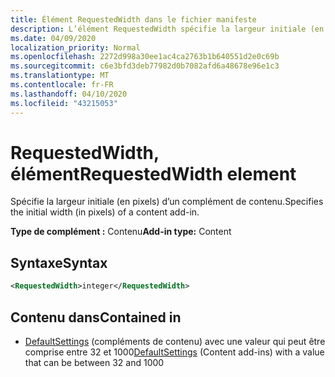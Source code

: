 ```yaml
---
title: Élément RequestedWidth dans le fichier manifeste
description: L’élément RequestedWidth spécifie la largeur initiale (en pixels) d’un complément de contenu.
ms.date: 04/09/2020
localization_priority: Normal
ms.openlocfilehash: 2272d998a30ee1ac4ca2763b1b640551d2e0c69b
ms.sourcegitcommit: c6e3bfd3deb77982d0b7082afd6a48678e96e1c3
ms.translationtype: MT
ms.contentlocale: fr-FR
ms.lasthandoff: 04/10/2020
ms.locfileid: "43215053"
---
```

# <a name="requestedwidth-element"></a><span data-ttu-id="dc992-103">RequestedWidth, élément</span><span class="sxs-lookup"><span data-stu-id="dc992-103">RequestedWidth element</span></span>

<span data-ttu-id="dc992-104">Spécifie la largeur initiale (en pixels) d’un complément de contenu.</span><span class="sxs-lookup"><span data-stu-id="dc992-104">Specifies the initial width (in pixels) of a content add-in.</span></span>

<span data-ttu-id="dc992-105">**Type de complément :** Contenu</span><span class="sxs-lookup"><span data-stu-id="dc992-105">**Add-in type:** Content</span></span>

## <a name="syntax"></a><span data-ttu-id="dc992-106">Syntaxe</span><span class="sxs-lookup"><span data-stu-id="dc992-106">Syntax</span></span>

```XML
<RequestedWidth>integer</RequestedWidth>
```

## <a name="contained-in"></a><span data-ttu-id="dc992-107">Contenu dans</span><span class="sxs-lookup"><span data-stu-id="dc992-107">Contained in</span></span>

- <span data-ttu-id="dc992-108">[DefaultSettings](defaultsettings.md) (compléments de contenu) avec une valeur qui peut être comprise entre 32 et 1000</span><span class="sxs-lookup"><span data-stu-id="dc992-108">[DefaultSettings](defaultsettings.md) (Content add-ins) with a value that can be between 32 and 1000</span></span>
